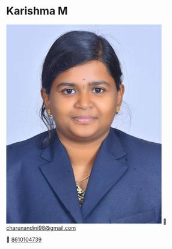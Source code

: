 Karishma M &emsp;&emsp;&emsp;&emsp;&emsp;&emsp;             
===
                                                                                        
![View Photo][1]
:email:  [charunandini98@gmail.com](charunandini98@gmail.com)

:iphone: [8610104739](8610104739)

[1]:https://github.com/KarishmaMarimuthu/resume/blob/master/Karish%20Photo.JPG



